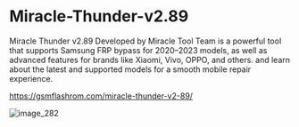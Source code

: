 # Miracle-Thunder-v2.89
Miracle Thunder v2.89 Developed by Miracle Tool Team is a powerful tool that supports Samsung FRP bypass for 2020–2023 models, as well as advanced features for brands like Xiaomi, Vivo, OPPO, and others. and learn about the latest and supported models for a smooth mobile repair experience.

https://gsmflashrom.com/miracle-thunder-v2-89/

![image_282](https://github.com/Mistergsm/Miracle-Thunder-v2.89-/assets/169605712/2602c51a-3ee2-4806-a7bb-5f1f901a4af8)
